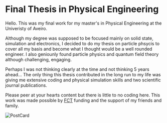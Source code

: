 # Final Thesis in Physical Engineering

Hello. This was my final work for my master's in Physical Engineering at the Univeristy of Aveiro. 

Although my degree was supposed to be focused mainly on solid state, simulation and electronics, I decided to do my thesis on particle phsycis to cover all my basis and become what I thought would be a well rounded engineer. I also geniounly found particle physics and quantum field theory although challenging, engaging.  

Perhaps I was not thinking clearly at the time and not thinking 5 years ahead... The only thing this thesis contributed in the long run to my life was giving me extensive coding and physical simulation skills and two scientific journal publications. 

Please peer at your hearts content but there is little to no coding here. This work was made possible by [FCT](https://www.fct.pt/en/) funding and the support of my friends and family. 

![PostCard](https://github.com/NovaCogitate/Thesis/assets/70231839/59fcc9af-fcb1-4c0a-8fdd-1f77bec52e8d)
